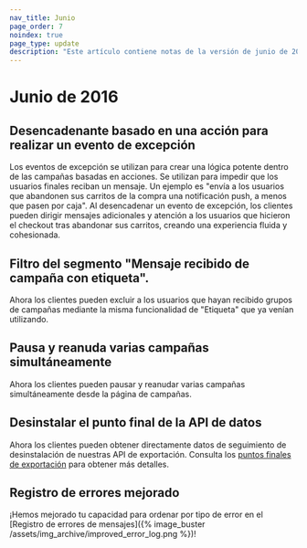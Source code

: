 ```yaml
---
nav_title: Junio
page_order: 7
noindex: true
page_type: update
description: "Este artículo contiene notas de la versión de junio de 2016."
---
```


# Junio de 2016

## Desencadenante basado en una acción para realizar un evento de excepción

Los eventos de excepción se utilizan para crear una lógica potente dentro de las campañas basadas en acciones. Se utilizan para impedir que los usuarios finales reciban un mensaje. Un ejemplo es "envía a los usuarios que abandonen sus carritos de la compra una notificación push, a menos que pasen por caja". Al desencadenar un evento de excepción, los clientes pueden dirigir mensajes adicionales y atención a los usuarios que hicieron el checkout tras abandonar sus carritos, creando una experiencia fluida y cohesionada.

## Filtro del segmento "Mensaje recibido de campaña con etiqueta".

Ahora los clientes pueden excluir a los usuarios que hayan recibido grupos de campañas mediante la misma funcionalidad de "Etiqueta" que ya venían utilizando.

## Pausa y reanuda varias campañas simultáneamente

Ahora los clientes pueden pausar y reanudar varias campañas simultáneamente desde la página de campañas.

## Desinstalar el punto final de la API de datos

Ahora los clientes pueden obtener directamente datos de seguimiento de desinstalación de nuestras API de exportación. Consulta los [puntos finales de exportación]({{site.baseurl}}/developer_guide/rest_api/export/#kpi-export) para obtener más detalles.

## Registro de errores mejorado

¡Hemos mejorado tu capacidad para ordenar por tipo de error en el [Registro de errores de mensajes]({% image_buster /assets/img_archive/improved_error_log.png %})!

